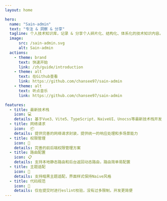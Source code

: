 ```yaml
---
layout: home

hero:
  name: "Sain-admin"
  text: "专注 & 洞察 & 分享"
  tagline: 个人技术知识库，记录 & 分享个人碎片化、结构化、体系化的技术知识内容。
  image:
      src: /sain-admin.svg
      alt: Sain-admin
  actions:
    - theme: brand
      text: 快速开始
      link: /zh/guide/introduction
    - theme: alt
      text: 在Github查看
      link: https://github.com/chansee97/sain-admin
    - theme: alt
      text: 听点音乐
      link: https://github.com/chansee97/sain-admin

features:
  - title: 最新技术栈
    icon: 💻
    details: 基于Vue3、Vite5、TypeScript、NaiveUI、Unocss等最新技术栈开发
  - title: 网络请求
    icon:  📦
    details: 提供完善的网络请求封装，提供统一的响应处理和多场景能力
  - title: 权限管理
    icon: 🔑
    details: 完善的前后端权限管理方案
  - title: 路由配置
    icon: 📋
    details: 支持本地静态路由和后台返回动态路由，路由简单易配置
  - title: 主题适配
    icon: 🎨
    details: 支持暗黑主题适配，界面样式保持Naive风格
  - title: 代码规范
    icon: 📝
    details: 仅在提交时进行eslint校验，没有过多限制，开发更简便
---
```


<style>
:root {
  --vp-home-hero-name-color: transparent;
  --vp-home-hero-name-background: linear-gradient(120deg,#4894e5  30%,#f378bb 70%);
  /* --vp-home-hero-name-background: linear-gradient(120deg,#4894e5  0%,#52FFEF 80%); */
  /* --vp-home-hero-name-background: linear-gradient(-120deg,#4894e5  0%,#5EBEFF 80%); */
  --vp-home-hero-name-background: linear-gradient(120deg,#4894e5  0%, #f378bb  50% , #FFBD30 80%);

  --vp-home-hero-image-background-image: linear-gradient(-45deg, #9CFFA0 30%, #FF9FD3 50%, #e4cd7e 70%);
  --vp-home-hero-image-filter: blur(44px);
}

@media (min-width: 640px) {
  :root {
    --vp-home-hero-image-filter: blur(56px);
  }
}

@media (min-width: 960px) {
  :root {
    --vp-home-hero-image-filter: blur(68px);
  }
}
</style>
